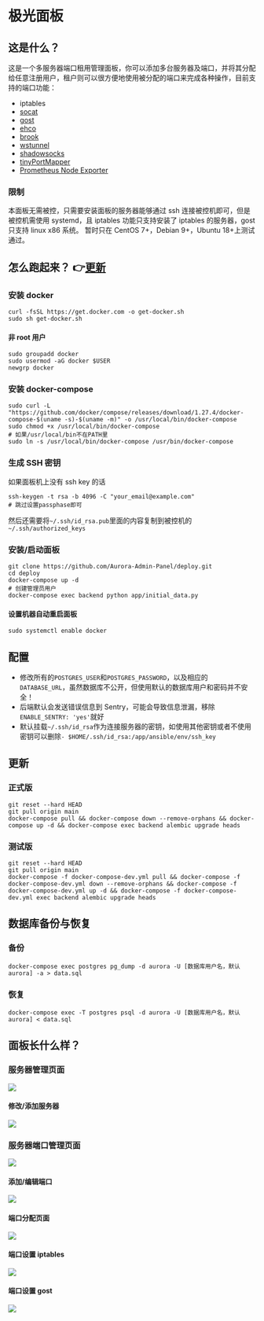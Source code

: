 # 极光面板

## 这是什么？

这是一个多服务器端口租用管理面板，你可以添加多台服务器及端口，并将其分配给任意注册用户，租户则可以很方便地使用被分配的端口来完成各种操作，目前支持的端口功能：

- iptables
- [socat](http://www.dest-unreach.org/socat/)
- [gost](https://github.com/ginuerzh/gost)
- [ehco](https://github.com/Ehco1996/ehco)
- [brook](https://github.com/txthinking/brook)
- [wstunnel](https://github.com/erebe/wstunnel)
- [shadowsocks](https://github.com/shadowsocks)
- [tinyPortMapper](https://github.com/wangyu-/tinyPortMapper)
- [Prometheus Node Exporter](https://github.com/leishi1313/node_exporter)

### 限制

本面板无需被控，只需要安装面板的服务器能够通过 ssh 连接被控机即可，但是被控机需使用 systemd，且 iptables 功能只支持安装了 iptables 的服务器，gost 只支持 linux x86 系统。
暂时只在 CentOS 7+，Debian 9+，Ubuntu 18+上测试通过。

## 怎么跑起来？&nbsp;👉<a href="#%E6%9B%B4%E6%96%B0">更新</a>

### 安装 docker

```shell
curl -fsSL https://get.docker.com -o get-docker.sh
sudo sh get-docker.sh
```

#### 非 root 用户

```
sudo groupadd docker
sudo usermod -aG docker $USER
newgrp docker
```

### 安装 docker-compose

```shell
sudo curl -L "https://github.com/docker/compose/releases/download/1.27.4/docker-compose-$(uname -s)-$(uname -m)" -o /usr/local/bin/docker-compose
sudo chmod +x /usr/local/bin/docker-compose
# 如果/usr/local/bin不在PATH里
sudo ln -s /usr/local/bin/docker-compose /usr/bin/docker-compose
```

### 生成 SSH 密钥

如果面板机上没有 ssh key 的话

```shell
ssh-keygen -t rsa -b 4096 -C "your_email@example.com"
# 跳过设置passphase即可
```

然后还需要将`~/.ssh/id_rsa.pub`里面的内容复制到被控机的`~/.ssh/authorized_keys`

### 安装/启动面板

```shell
git clone https://github.com/Aurora-Admin-Panel/deploy.git
cd deploy
docker-compose up -d
# 创建管理员用户
docker-compose exec backend python app/initial_data.py
```

#### 设置机器自动重启面板

```shell
sudo systemctl enable docker
```

## 配置

- 修改所有的`POSTGRES_USER`和`POSTGRES_PASSWORD`，以及相应的`DATABASE_URL`，虽然数据库不公开，但使用默认的数据库用户和密码并不安全！
- 后端默认会发送错误信息到 Sentry，可能会导致信息泄漏，移除`ENABLE_SENTRY: 'yes'`就好
- 默认挂载`~/.ssh/id_rsa`作为连接服务器的密钥，如使用其他密钥或者不使用密钥可以删除`- $HOME/.ssh/id_rsa:/app/ansible/env/ssh_key`

## 更新

### 正式版
```shell
git reset --hard HEAD
git pull origin main
docker-compose pull && docker-compose down --remove-orphans && docker-compose up -d && docker-compose exec backend alembic upgrade heads
```

### 测试版
```shell
git reset --hard HEAD
git pull origin main
docker-compose -f docker-compose-dev.yml pull && docker-compose -f docker-compose-dev.yml down --remove-orphans && docker-compose -f docker-compose-dev.yml up -d && docker-compose -f docker-compose-dev.yml exec backend alembic upgrade heads
```

## 数据库备份与恢复

### 备份
```shell
docker-compose exec postgres pg_dump -d aurora -U [数据库用户名，默认aurora] -a > data.sql
```

### 恢复
```shell
docker-compose exec -T postgres psql -d aurora -U [数据库用户名，默认aurora] < data.sql
```

## 面板长什么样？

### 服务器管理页面

![](https://raw.githubusercontent.com/Aurora-Admin-Panel/deploy/main/img/servers.png)

#### 修改/添加服务器

![](https://raw.githubusercontent.com/Aurora-Admin-Panel/deploy/main/img/servers_edit.png)

### 服务器端口管理页面

![](https://raw.githubusercontent.com/Aurora-Admin-Panel/deploy/main/img/server.png)

#### 添加/编辑端口

![](https://raw.githubusercontent.com/Aurora-Admin-Panel/deploy/main/img/server_port_edit.png)

#### 端口分配页面

![](https://raw.githubusercontent.com/Aurora-Admin-Panel/deploy/main/img/server_port_users.png)

#### 端口设置 iptables

![](https://raw.githubusercontent.com/Aurora-Admin-Panel/deploy/main/img/server_port_edit_rule_iptables.png)

#### 端口设置 gost

![](https://raw.githubusercontent.com/Aurora-Admin-Panel/deploy/main/img/server_port_edit_rule_gost.png)

